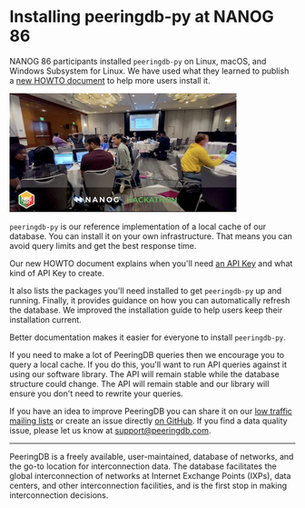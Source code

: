 # Installing peeringdb-py at NANOG 86

NANOG 86 participants installed `peeringdb-py` on Linux, macOS, and Windows Subsystem for Linux. We have used what they learned to publish a [new HOWTO document](/howto/peeringdb-py/) to help more users install it.

![NANOG 86 Hackathon](images/NANOG_86_Hackathon.png)

`peeringdb-py` is our reference implementation of a local cache of our database. You can install it on your own infrastructure. That means you can avoid query limits and get the best response time.

Our new HOWTO document explains when you'll need [an API Key](/howto/api_keys/) and what kind of API Key to create.

It also lists the packages you'll need installed to get `peeringdb-py` up and running. Finally, it provides guidance on how you can automatically refresh the database. We improved the installation guide to help users keep their installation current.

Better documentation makes it easier for everyone to install `peeringdb-py`.

If you need to make a lot of PeeringDB queries then we encourage you to query a local cache. If you do this, you'll want to run API queries against it using our software library. The API will remain stable while the database structure could change. The API will remain stable and our library will ensure you don't need to rewrite your queries.

If you have an idea to improve PeeringDB you can share it on our [low traffic mailing lists](https://docs.peeringdb.com/#mailing-lists) or create an issue directly [on GitHub](https://github.com/peeringdb/peeringdb/issues/). If you find a data quality issue, please let us know at [support@peeringdb.com](mailto:support@peeringdb.com).

--- 

PeeringDB is a freely available, user-maintained, database of networks, and the go-to location for interconnection data. The database facilitates the global interconnection of networks at Internet Exchange Points (IXPs), data centers, and other interconnection facilities, and is the first stop in making interconnection decisions.
